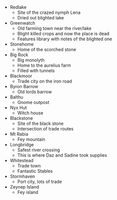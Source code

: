 - Redlake
  - Site of the crazed nymph Lena
  - Dried out blighted lake
- Greenwatch
  - Old farming town near the river/lake
  - Blight killed crops and now the place is dead
  - Features library with notes of the blighted one
- Stonehome
  - Home of the scorched stone
- Big Rock
  - Big monolyth
  - Home to the aurelius farm
  - Filled with tunnels
- Blackmoor
  - Trade city on the iron road
- Byron Barrow
  - Old lords barrow
- Balthu
  - Gnome outpost
- Nyx Hut
  - Witch house
- Blackstone
  - Site of the black stone
  - Intersection of trade routes
- Mt Rabia
  - Fey mountain
- Longbridge
  - Safest river crossing
  - This is where Daz and Sadine took supplies
- Whitestead
  - Trade town
  - Fantastic Stables
- Stormhaven
  - Port city, lots of trade
- Zeynep Island
  - Fey island
